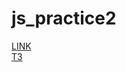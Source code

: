 # js_practice2 <br>
<a href='https://benzobak83.github.io/js_practice2/dist'>LINK</a><br>
<a href='https://docs.google.com/document/d/1UFU42VTlqKQ8VIhco3l_K6M6oGlfFAK1MAqlkpcRG0I/edit?usp=sharing'>ТЗ</a> 
